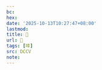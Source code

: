 ```yaml
---
bc:
hex:
date: '2025-10-13T10:27:47+08:00'
lastmod:
title: 􄂮
url: 􄂮
tags: [啈]
src: DCCV
note:
---
```

